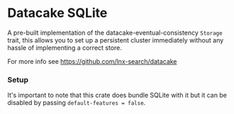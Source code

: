 # Datacake SQLite

A pre-built implementation of the datacake-eventual-consistency `Storage` trait, this allows you to set up
a persistent cluster immediately without any hassle of implementing a correct store.

For more info see https://github.com/lnx-search/datacake

### Setup
It's important to note that this crate does bundle SQLite with it but it can be disabled by passing
`default-features = false`.